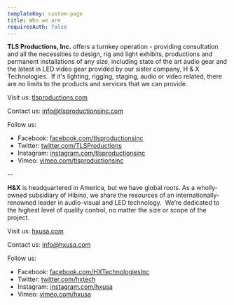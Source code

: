 ```yaml
---
templateKey: custom-page
title: Who we are
requiresAuth: false
---
```

**TLS Productions, Inc.** offers a turnkey operation - providing consultation and all the necessities to design, rig and light exhibits, productions and permanent installations of any size, including state of the art audio gear and the latest in LED video gear provided by our sister company, H & X Technologies.  If it's lighting, rigging, staging, audio or video related, there are no limits to the products and services that we can provide.

Visit us: <a href="https://tlsproductionsinc.com" target="_blank" rel="noopener noreferrer">tlsproductions.com</a></p>

Contact us: [info@tlsproductionsinc.com](mailto:info@tlsproductionsinc.com)

Follow us: 

* Facebook: [facebook.com/tlsproductionsinc](https://www.facebook.com/tlsproductionsinc)
* Twitter: [twitter.com/TLSProductions](https://twitter.com/TLSProductions)
* Instagram: [instagram.com/tlsproductionsinc](https://www.instagram.com/tlsproductionsinc/)
* Vimeo: [vimeo.com/tlsproductionsinc](https://vimeo.com/tlsproductionsinc)

\--

**H&X** is headquartered in America, but we have global roots. As a wholly-owned subsidiary of Hibino, we share the resources of an internationally-renowned leader in audio-visual and LED technology.  We’re dedicated to the highest level of quality control, no matter the size or scope of the project.

Visit us: <a href="https://hxusa.com" target="_blank" rel="noopener noreferrer">hxusa.com</a></p>[](https://hxusa.com/)

Contact us: [info@hxusa.com](mailto:info@hxusa.com)

Follow us: 

* Facebook: [facebook.com/HXTechnologiesInc](https://www.facebook.com/HXTechnologiesInc)
* Twitter: [twitter.com/hxtech](https://twitter.com/hxtech)
* Instagram: [instagram.com/hxusa](https://www.instagram.com/hxusa/)
* Vimeo: [vimeo.com/hxusa](https://vimeo.com/hxusa)